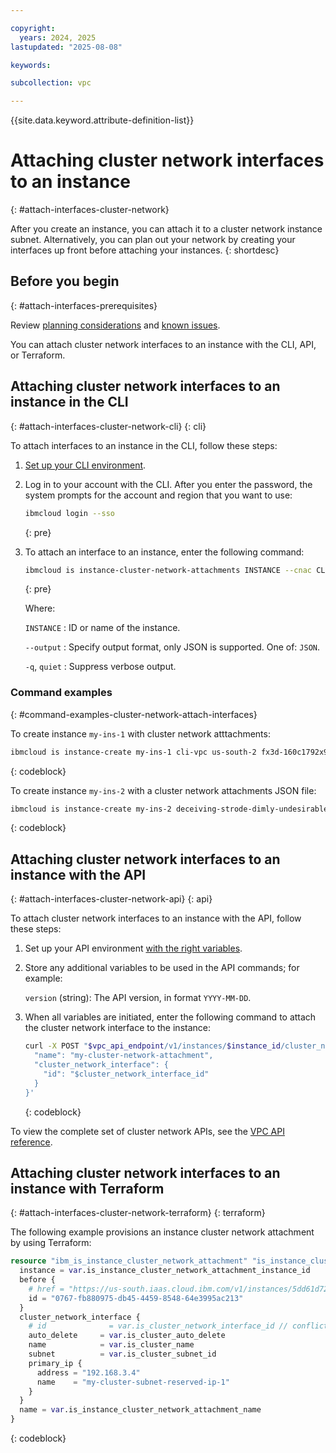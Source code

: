 ```yaml
---

copyright:
  years: 2024, 2025
lastupdated: "2025-08-08"

keywords:

subcollection: vpc

---
```


{{site.data.keyword.attribute-definition-list}}

# Attaching cluster network interfaces to an instance
{: #attach-interfaces-cluster-network}

After you create an instance, you can attach it to a cluster network instance subnet. Alternatively, you can plan out your network by creating your interfaces up front before attaching your instances.
{: shortdesc}

## Before you begin
{: #attach-interfaces-prerequisites}

Review [planning considerations](/docs/vpc?topic=vpc-planning-cluster-network&interface=ui) and [known issues](/docs/vpc?topic=vpc-known-issues-cluster-networks).

You can attach cluster network interfaces to an instance with the CLI, API, or Terraform.

## Attaching cluster network interfaces to an instance in the CLI
{: #attach-interfaces-cluster-network-cli}
{: cli}

To attach interfaces to an instance in the CLI, follow these steps:

1. [Set up your CLI environment](/docs/vpc?topic=vpc-set-up-environment&interface=cli).

1. Log in to your account with the CLI. After you enter the password, the system prompts for the account and region that you want to use:

    ```sh
    ibmcloud login --sso
    ```
    {: pre}

1. To attach an interface to an instance, enter the following command:

   ```bash
   ibmcloud is instance-cluster-network-attachments INSTANCE --cnac CLUSTER_NETWORK_ATTACHMENT
   ```
   {: pre}

   Where:

   `INSTANCE`
   :    ID or name of the instance.

   `--output`
   :    Specify output format, only JSON is supported. One of: `JSON`.

   `-q`, `quiet`
   :    Suppress verbose output.

### Command examples
{: #command-examples-cluster-network-attach-interfaces}

To create instance `my-ins-1` with cluster network atttachments:

```sh
ibmcloud is instance-create my-ins-1 cli-vpc us-south-2 fx3d-160c1792x9h100 cli-subnet --image ibm-ubuntu-20-04-6-minimal-amd64-5 --cluster-network-attachments '[{"name":"instance-cnac-1","cluster_network_interface":{"id":"7208-18204195-be40-4f12-aaaa-2649e19acb91"}},{"name":"instance-cnac-2","cluster_network_interface":{"id":"7208-cf6023a3-86c7-459f-84b8-536b4f812541"}},{"name":"instance-cnac-3","cluster_network_interface":{"id":"7208-2d55d27c-835c-4566-acbc-da36bcf49da7"}},{"name":"instance-cnac-4","cluster_network_interface":{"id":"7208-161e2919-c505-4e6d-bd49-88e7e0c0f1f3"}},{"name":"instance-cnac-5","cluster_network_interface":{"id":"7208-d700a40e-af61-45ee-b71a-a09203db76bd"}},{"name":"instance-cnac-6","cluster_network_interface":{"id":"7208-c7dbc8b9-6b47-4b83-8649-512e4e8f0a81"}},{"name":"instance-cnac-7","cluster_network_interface":{"id":"7208-f4773e40-49b5-4d44-8c68-7a75513bbf16"}},{"name":"instance-cnac-8","cluster_network_interface":{"id":"7208-46e097b5-c1ea-4669-aafd-7a4cc82d0e02"}}]'
```
{: codeblock}

To create instance `my-ins-2` with a cluster network attachments JSON file:

```sh
ibmcloud is instance-create my-ins-2 deceiving-strode-dimly-undesirable us-south-2 hx3d-160x1002x8h100 test-subnet --image ibm-ubuntu-20-04-6-minimal-amd64-5 --cluster-network-attachments @~/cnac.json
```
{: codeblock}

## Attaching cluster network interfaces to an instance with the API
{: #attach-interfaces-cluster-network-api}
{: api}

To attach cluster network interfaces to an instance with the API, follow these steps:

1. Set up your API environment [with the right variables](/docs/vpc?topic=vpc-set-up-environment#api-prerequisites-setup).
1. Store any additional variables to be used in the API commands; for example:

   `version` (string): The API version, in format `YYYY-MM-DD`.

1. When all variables are initiated, enter the following command to attach the cluster network interface to the instance:

   ```sh
   curl -X POST "$vpc_api_endpoint/v1/instances/$instance_id/cluster_network_attachments?version=$today&generation=2" -H "Authorization: Bearer $iam_token" -d '{
     "name": "my-cluster-network-attachment",
     "cluster_network_interface": {
       "id": "$cluster_network_interface_id"
     }
   }'
   ```
   {: codeblock}

To view the complete set of cluster network APIs, see the [VPC API reference](/apidocs/vpc/latest#list-cluster-network-profiles).

## Attaching cluster network interfaces to an instance with Terraform
{: #attach-interfaces-cluster-network-terraform}
{: terraform}

The following example provisions an instance cluster network attachment by using Terraform:

```terraform
resource "ibm_is_instance_cluster_network_attachment" "is_instance_cluster_network_attachment_instance" {
  instance = var.is_instance_cluster_network_attachment_instance_id
  before {
    # href = "https://us-south.iaas.cloud.ibm.com/v1/instances/5dd61d72-acaa-47c2-a336-3d849660d010/cluster_network_attachments/0767-fb880975-db45-4459-8548-64e3995ac213" // conflicts with id
    id = "0767-fb880975-db45-4459-8548-64e3995ac213"
  }
  cluster_network_interface {
    # id              = var.is_cluster_network_interface_id // conflicts with other properties
    auto_delete     = var.is_cluster_auto_delete
    name            = var.is_cluster_name
    subnet          = var.is_cluster_subnet_id
    primary_ip {
      address = "192.168.3.4"
      name    = "my-cluster-subnet-reserved-ip-1"
    }
  }
  name = var.is_instance_cluster_network_attachment_name
}
```
{: codeblock}
